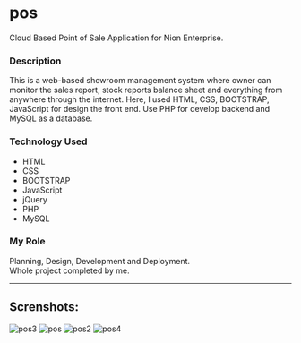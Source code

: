 # pos
Cloud Based Point of Sale Application for Nion Enterprise.

<h3>Description</h3>
<div>This is a web-based showroom management system where owner can monitor the sales report, stock reports balance sheet and everything from anywhere through the internet. Here, I used HTML, CSS, BOOTSTRAP, JavaScript for design the front end. Use PHP for develop backend and MySQL as a database. 
</div>
<h3>Technology Used</h3>
<div >
 <ul>
  <li>HTML</li>
  <li>CSS</li>
  <li>BOOTSTRAP</li>
  <li>JavaScript</li>
  <li>jQuery</li>
  <li>PHP</li>
  <li>MySQL</li>
 </ul>
</div>
<h3>My Role</h3>
<div>Planning, Design, Development and Deployment.</br>
  Whole project completed by me.
</div>

---

## Screnshots:
![pos3](https://user-images.githubusercontent.com/7901643/192731694-15e6da70-4d1f-4585-a617-2d8e16a3a1ee.jpg)
![pos](https://user-images.githubusercontent.com/7901643/192731705-62ee99d6-8e11-47e9-b300-2af39451cc60.jpg)
![pos2](https://user-images.githubusercontent.com/7901643/192731726-28f1ffbe-39e3-4ecc-8128-6441b63211b0.jpg)
![pos4](https://user-images.githubusercontent.com/7901643/192731735-a11a7561-4d13-4544-8bb4-28cb7a8c6b70.jpg)
